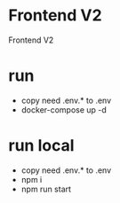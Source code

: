 # Frontend V2

Frontend V2

# run
- copy need .env.* to .env
- docker-compose up -d

# run local
- copy need .env.* to .env
- npm i
- npm run start
